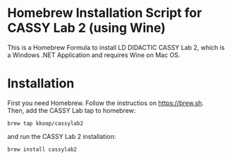# Homebrew Installation Script for CASSY Lab 2 (using Wine)
This is a Homebrew Formula to install LD DIDACTIC CASSY Lab 2, which is a Windows .NET Application and requires Wine on Mac OS.
# Installation
First you need Homebrew. Follow the instructios on https://brew.sh.  
Then, add the CASSY Lab tap to homebrew:
```
brew tap kkoop/cassylab2
```
and run the CASSY Lab 2 installation:
```
brew install cassylab2
```
